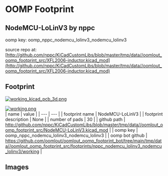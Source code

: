 # OOMP Footprint  
## NodeMCU-LoLinV3  by nppc  
  
oomp key: oomp_nppc_nodemcu_lolinv3_nodemcu_lolinv3  
  
source repo at: [http://github.com/nppc/KiCadCustomLibs/blob/master/tmp/data//oomlout_oomp_footprint_src/XFL2006-inductor.kicad_mod](http://github.com/nppc/KiCadCustomLibs/blob/master/tmp/data//oomlout_oomp_footprint_src/XFL2006-inductor.kicad_mod)  
## Footprint  
  
[![working_kicad_pcb_3d.png](working_kicad_pcb_3d_600.png)](working_kicad_pcb_3d.png)  
  
[![working.png](working_600.png)](working.png)  
| name | value | 
| --- | --- | 
| footprint name | NodeMCU-LoLinV3 | 
| footprint description | None | 
| number of pads | 30 | 
| github path | http://github.com/nppc/KiCadCustomLibs/blob/master/tmp/data//oomlout_oomp_footprint_src/NodeMCU-LoLinV3.kicad_mod | 
| oomp key | oomp_nppc_nodemcu_lolinv3_nodemcu_lolinv3 | 
| oomp bot github | https://github.com/oomlout/oomlout_oomp_footprint_bot/tree/main/tmp/data//oomlout_oomp_footprint_src/footprints/nppc_nodemcu_lolinv3_nodemcu_lolinv3/working | 
## Images  
